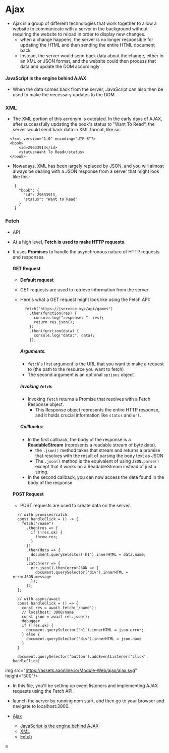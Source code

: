 Ajax
====

-   Ajax is a group of different technologies that work together to allow a website to communicate with a server in the background without requiring the website to reload in order to display new changes.
    -   when a change happens, the server is no longer responsible for updating the HTML and then sending the entire HTML document back
    -   Instead, the server would send back data about the change, either in an XML or JSON format, and the website could then process that data and update the DOM accordingly

#### JavaScript is the engine behind AJAX

-   When the data comes back from the server, JavaScript can also then be used to make the necessary updates to the DOM.

### XML

-   The XML portion of this acronym is outdated. In the early days of AJAX, after successfully updating the book's status to "Want To Read", the server would send back data in XML format, like so:

<!-- -->

      <?xml version="1.0" encoding="UTF-8"?>
      <book>
          <id>29633913</id>
          <status>Want To Read</status>
      </book>

-   Nowadays, XML has been largely replaced by JSON, and you will almost always be dealing with a JSON response from a server that might look like this:

<!-- -->

        {
          "book": {
            "id": 29633913,
            "status": "Want to Read"
          }
        }

### Fetch

-   API

-   At a high level, **Fetch is used to make HTTP requests.**

-   It uses **Promises** to handle the asynchronous nature of HTTP requests and responses.

    #### GET Request

    -   **Default request**

    -   GET requests are used to retrieve information from the server

    -   Here's what a GET request might look like using the Fetch API:

              fetch("https://jservice.xyz/api/games")
                .then(function(res) {
                  console.log("response: ", res);
                  return res.json();
                })
                .then(function(data) {
                  console.log("data:", data);
                });

        ##### Arguments:

        -   `fetch`'s first argument is the URL that you want to make a request to (the path to the resource you want to fetch)
        -   The second argument is an optional `options` object

        ##### Invoking `fetch`:

        -   Invoking `fetch` returns a Promise that resolves with a Fetch Response object.
            -   This Response object represents the entire HTTP response, and it holds crucial information like `status` and `url`.

        ##### Callbacks:

        -   In the first callback, the body of the response is a **ReadableStream** (represents a readable stream of byte data).
            -   the `.json()` method takes that stream and returns a promise that resolves with the result of parsing the body text as JSON
            -   The `.json()` method is the equivalent of using `JSON.parse()` except that it works on a ReadableStream instead of just a string.
        -   In the second callback, you can now access the data found in the body of the response

    #### POST Request

    -   POST requests are used to create data on the server.

    <!-- -->

          // with promises/catch
          const handleClick = () -> {
            fetch("/name")
              .then(res => {
                if (!res.ok) {
                  throw res;
                }
              })
              .then(data => {
                document.querySelector('h1').innerHTML = data.name;
              })
              .catch(err => {
                err.json().then(errorJSON => {
                  document.querySelector('div').innerHTML = errorJSON.message
                });
              });
          };

          // with async/await
          const handleClick = () => {
            const res = await fetch('/name');
            // localhost: 3000/name
            const json = await res.json();
            debugger
            if (!res.ok) {
              document.querySelector('h1').innerHTML = json.error;
            } else {
              document.querySelector('div').innerHTML = json.name
            }
          }

          document.querySelector('button').addEventListener('click', handleClick)

img src="<a href="https://assets.aaonline.io/Module-Web/ajax/ajax.svg" class="btn">https://assets.aaonline.io/Module-Web/ajax/ajax.svg</a>" height="500"/&gt;

-   In this file, you'll be setting up event listeners and implementing AJAX requests using the Fetch API.

-   launch the server by running npm start, and then go to your browser and navigate to localhost:3000.

-   <a href="#ajax" class="btn">Ajax</a>  
    - <a href="#javascript-is-the-engine-behind-ajax" class="btn">JavaScript is the engine behind AJAX</a>
    -   <a href="#xml" class="btn">XML</a>
    -   <a href="#fetch" class="btn">Fetch</a>

<span id="sidebar-toc-btn">≡</span>
